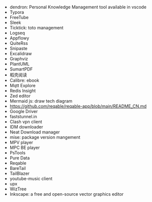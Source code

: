 - dendron: Personal Knowledge Management tool available in vscode
- Typora
- FreeTube
- Sleek
- Ticktick: toto management
- Logseq
- Appflowy
- QuiteRss
- Snipaste
- Excalidraw
- Graphviz
- PlantUML
- SumartPDF
- 稻壳阅读
- Calibre: ebook
- Mqtt Explore
- Redis Insight
- Zed editor
- Mermaid js: draw tech diagram
- https://github.com/reqable/reqable-app/blob/main/README_CN.md
- Google Driver
- faststunnel.in
- Clash vpn client
- IDM downloader
- Neat Download manager
- mise: package version mangement
- MPV player
- MPC BE player
- PsTools
- Pure Data
- Reqable
- BareTail
- TailBlazer
- youtube-music client
- upx
- WizTree
- Inkscape:  a free and open-source vector graphics editor
